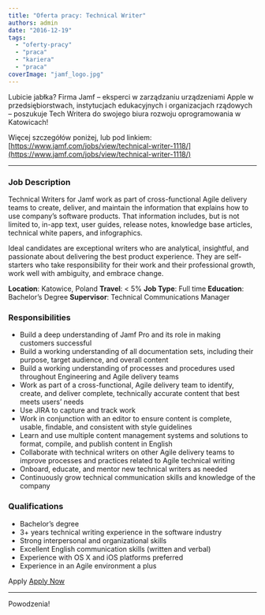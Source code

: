 ```yaml
---
title: "Oferta pracy: Technical Writer"
authors: admin
date: "2016-12-19"
tags:
  - "oferty-pracy"
  - "praca"
  - "kariera"
  - "praca"
coverImage: "jamf_logo.jpg"
---
```


Lubicie jabłka? Firma Jamf – eksperci w zarządzaniu urządzeniami Apple w
przedsiębiorstwach, instytucjach edukacyjnych i organizacjach rządowych –
poszukuje Tech Writera do swojego biura rozwoju oprogramowania w Katowicach!

<!--truncate-->

Więcej szczegółów poniżej, lub pod linkiem:
[https://www.jamf.com/jobs/view/technical-writer-1118/](https://www.jamf.com/jobs/view/technical-writer-1118/)

---

### Job Description

Technical Writers for Jamf work as part of cross-functional Agile delivery teams
to create, deliver, and maintain the information that explains how to use
company’s software products. That information includes, but is not limited to,
in-app text, user guides, release notes, knowledge base articles, technical
white papers, and infographics.

Ideal candidates are exceptional writers who are analytical, insightful, and
passionate about delivering the best product experience. They are self-starters
who take responsibility for their work and their professional growth, work well
with ambiguity, and embrace change.

**Location**: Katowice, Poland **Travel**: < 5% **Job Type**: Full time
**Education**: Bachelor’s Degree **Supervisor**: Technical Communications
Manager

### Responsibilities

- Build a deep understanding of Jamf Pro and its role in making customers
  successful
- Build a working understanding of all documentation sets, including their
  purpose, target audience, and overall content
- Build a working understanding of processes and procedures used throughout
  Engineering and Agile delivery teams
- Work as part of a cross-functional, Agile delivery team to identify, create,
  and deliver complete, technically accurate content that best meets users’
  needs
- Use JIRA to capture and track work
- Work in conjunction with an editor to ensure content is complete, usable,
  findable, and consistent with style guidelines
- Learn and use multiple content management systems and solutions to format,
  compile, and publish content in English
- Collaborate with technical writers on other Agile delivery teams to improve
  processes and practices related to Agile technical writing
- Onboard, educate, and mentor new technical writers as needed
- Continuously grow technical communication skills and knowledge of the company

### Qualifications

- Bachelor’s degree
- 3+ years technical writing experience in the software industry
- Strong interpersonal and organizational skills
- Excellent English communication skills (written and verbal)
- Experience with OS X and iOS platforms preferred
- Experience in an Agile environment a plus

Apply
[Apply Now](http://newton.newtonsoftware.com/career/SubmitResume.action?clientId=8ad8dbd13b38043b013b3f232c231eb6&id=8a7880cf58b8fc930158bc965597114f&specialization=)

---

Powodzenia!
